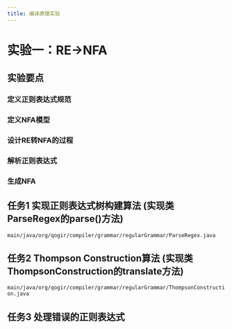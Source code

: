 ```yaml
---
title: 编译原理实验
---
```

# 实验一：RE->NFA
## 实验要点
### 定义正则表达式规范
### 定义NFA模型
### 设计RE转NFA的过程
### 解析正则表达式
### 生成NFA

## 任务1 实现正则表达式树构建算法 (实现类ParseRegex的parse()方法)
`main/java/org/qogir/compiler/grammar/regularGrammar/ParseRegex.java`
## 任务2 Thompson Construction算法 (实现类ThompsonConstruction的translate方法)
`main/java/org/qogir/compiler/grammar/regularGrammar/ThompsonConstruction.java`
## 任务3 处理错误的正则表达式

